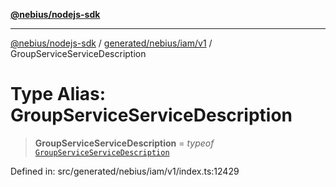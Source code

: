 [**@nebius/nodejs-sdk**](../../../../../README.md)

---

[@nebius/nodejs-sdk](../../../../../README.md) / [generated/nebius/iam/v1](../README.md) / GroupServiceServiceDescription

# Type Alias: GroupServiceServiceDescription

> **GroupServiceServiceDescription** = _typeof_ [`GroupServiceServiceDescription`](../variables/GroupServiceServiceDescription.md)

Defined in: src/generated/nebius/iam/v1/index.ts:12429
